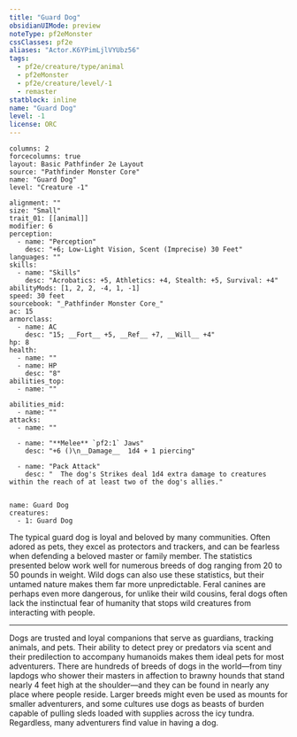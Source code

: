 ```yaml
---
title: "Guard Dog"
obsidianUIMode: preview
noteType: pf2eMonster
cssClasses: pf2e
aliases: "Actor.K6YPimLjlVYUbz56" 
tags:
  - pf2e/creature/type/animal
  - pf2eMonster
  - pf2e/creature/level/-1
  - remaster
statblock: inline
name: "Guard Dog"
level: -1
license: ORC
---
```


```statblock
columns: 2
forcecolumns: true
layout: Basic Pathfinder 2e Layout
source: "Pathfinder Monster Core"
name: "Guard Dog"
level: "Creature -1"

alignment: ""
size: "Small"
trait_01: [[animal]]
modifier: 6
perception:
  - name: "Perception"
    desc: "+6; Low-Light Vision, Scent (Imprecise) 30 Feet"
languages: ""
skills:
  - name: "Skills"
    desc: "Acrobatics: +5, Athletics: +4, Stealth: +5, Survival: +4"
abilityMods: [1, 2, 2, -4, 1, -1]
speed: 30 feet
sourcebook: "_Pathfinder Monster Core_"
ac: 15
armorclass:
  - name: AC
    desc: "15; __Fort__ +5, __Ref__ +7, __Will__ +4"
hp: 8
health:
  - name: ""
  - name: HP
    desc: "8"
abilities_top:
  - name: ""

abilities_mid:
  - name: ""
attacks:
  - name: ""

  - name: "**Melee** `pf2:1` Jaws"
    desc: "+6 ()\n__Damage__  1d4 + 1 piercing"

  - name: "Pack Attack"
    desc: "  The dog's Strikes deal 1d4 extra damage to creatures within the reach of at least two of the dog's allies."
 
```

```encounter-table
name: Guard Dog
creatures:
  - 1: Guard Dog
```



The typical guard dog is loyal and beloved by many communities. Often adored as pets, they excel as protectors and trackers, and can be fearless when defending a beloved master or family member. The statistics presented below work well for numerous breeds of dog ranging from 20 to 50 pounds in weight. Wild dogs can also use these statistics, but their untamed nature makes them far more unpredictable. Feral canines are perhaps even more dangerous, for unlike their wild cousins, feral dogs often lack the instinctual fear of humanity that stops wild creatures from interacting with people.

* * *

Dogs are trusted and loyal companions that serve as guardians, tracking animals, and pets. Their ability to detect prey or predators via scent and their predilection to accompany humanoids makes them ideal pets for most adventurers. There are hundreds of breeds of dogs in the world—from tiny lapdogs who shower their masters in affection to brawny hounds that stand nearly 4 feet high at the shoulder—and they can be found in nearly any place where people reside. Larger breeds might even be used as mounts for smaller adventurers, and some cultures use dogs as beasts of burden capable of pulling sleds loaded with supplies across the icy tundra. Regardless, many adventurers find value in having a dog.
